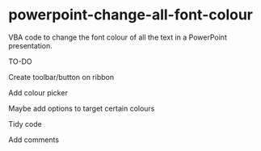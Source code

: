 # powerpoint-change-all-font-colour
VBA code to change the font colour of all the text in a PowerPoint presentation.

TO-DO

Create toolbar/button on ribbon

Add colour picker

Maybe add options to target certain colours

Tidy code

Add comments
